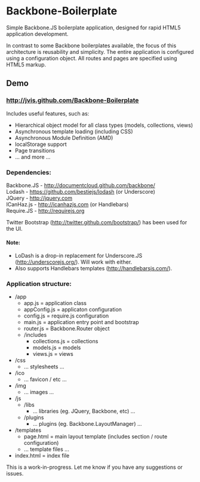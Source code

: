 Backbone-Boilerplate
===========================  
  
  
Simple Backbone.JS boilerplate application, designed for rapid HTML5 application development.  
  
In contrast to some Backbone boilerplates available, the focus of this architecture is reusability and simplicity. 
The entire application is configured using a configuration object. All routes and pages are specified using HTML5 markup.
  
## Demo
### http://jvis.github.com/Backbone-Boilerplate  

  
Includes useful features, such as:  
* Hierarchical object model for all class types (models, collections, views)
* Asynchronous template loading (including CSS)
* Asynchronous Module Definition (AMD)
* localStorage support
* Page transitions
* ... and more ...
  
  
### Dependencies:  
Backbone.JS - http://documentcloud.github.com/backbone/  
Lodash - https://github.com/bestiejs/lodash (or Underscore)    
JQuery - http://jquery.com  
ICanHaz.js - http://icanhazjs.com (or Handlebars)    
Require.JS - http://requirejs.org  
  
Twitter Bootstrap (http://twitter.github.com/bootstrap/) has been used for the UI.  
  
  
#### Note:
* LoDash is a drop-in replacement for Underscore.JS (http://underscorejs.org/). Will work with either.  
* Also supports Handlebars templates (http://handlebarsjs.com/).
 

### Application structure:
* /app
  * app.js           = application class
  * appConfig.js     = applicaton configuration
  * config.js        = require.js configuration
  * main.js          = application entry point and bootstrap
  * router.js        = Backbone.Router object
  * /includes
      * collections.js    = collections
      * models.js         = models
      * views.js          = views
* /css
  * ... stylesheets ...
* /ico
  * ... favicon / etc ...
* /img
  * ... images ...
* /js
  * /libs
      * ... libraries (eg. JQuery, Backbone, etc) ...
  * /plugins
      * ... plugins (eg. Backbone.LayoutManager) ... 
* /templates
  * page.html       = main layout template (includes section / route configuration)
  * ... template files ...
* index.html        = index file
   
   
This is a work-in-progress. Let me know if you have any suggestions or issues.